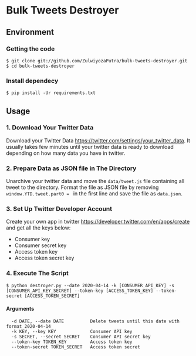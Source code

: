# Bulk Tweets Destroyer

## Environment
### Getting the code

```
$ git clone git://github.com/ZulwiyozaPutra/bulk-tweets-destroyer.git
$ cd bulk-tweets-destroyer
```

### Install dependecy
```
$ pip install -Ur requirements.txt
```

## Usage

### 1. Download Your Twitter Data
Download your Twitter Data https://twitter.com/settings/your_twitter_data. It usually takes few minutes until your twitter data is ready to download depending on how many data you have in twitter.

### 2. Prepare Data as JSON file in The Directory
Unarchive your twitter data and move the `data/tweet.js` file containing all tweet to the directory. Format the file as JSON file by removing `window.YTD.tweet.part0 = ` in the first line and save the file as `data.json`.

### 3. Set Up Twitter Developer Account
Create your own app in twitter https://developer.twitter.com/en/apps/create and get all the keys below:
- Consumer key
- Consumer secret key
- Access token key
- Access token secret key

### 4. Execute The Script

```
$ python destroyer.py --date 2020-04-14 -k [CONSUMER_API_KEY] -s [CONSUMER_API_KEY_SECRET] --token-key [ACCESS_TOKEN_KEY] --token-secret [ACCESS_TOKEN_SECRET]
```

#### Arguments
```
  -d DATE, --date DATE          Delete tweets until this date with format 2020-04-14
  -k KEY, --key KEY             Consumer API key
  -s SECRET, --secret SECRET    Consumer API secret key
  --token-key TOKEN_KEY         Access token key
  --token-secret TOKEN_SECRET   Access token secret
  ```

